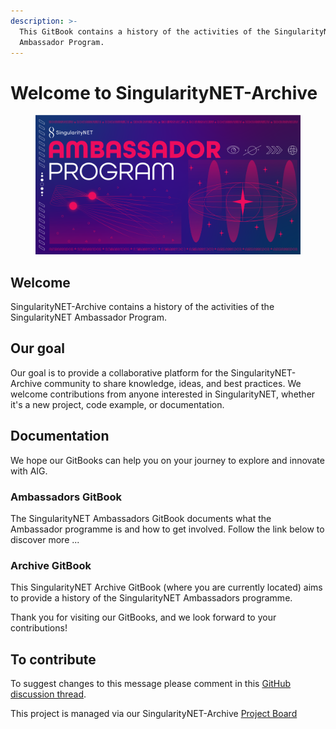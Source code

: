 ```yaml
---
description: >-
  This GitBook contains a history of the activities of the SingularityNET
  Ambassador Program.
---
```


# Welcome to SingularityNET-Archive

<figure><img src=".gitbook/assets/Screenshot from 2023-04-15 00-46-38.png" alt=""><figcaption></figcaption></figure>

## Welcome

SingularityNET-Archive contains a history of the activities of the SingularityNET Ambassador Program.&#x20;

## Our goal

Our goal is to provide a collaborative platform for the SingularityNET-Archive community to share knowledge, ideas, and best practices. We welcome contributions from anyone interested in SingularityNET, whether it's a new project, code example, or documentation.

## Documentation

We hope our GitBooks can help you on your journey to explore and innovate with AIG.&#x20;

### Ambassadors GitBook

The SingularityNET Ambassadors GitBook documents what the Ambassador programme is and how to get involved. Follow the link below to discover more ...

&#x20;

### Archive GitBook

This SingularityNET Archive GitBook (where you are currently located) aims to provide a history of the SingularityNET Ambassadors programme.

Thank you for visiting our GitBooks, and we look forward to your contributions!

## To contribute

To suggest changes to this message please comment in this [GitHub discussion thread](https://github.com/orgs/SingularityNET-Archive/discussions/2#discussion-5052599).

This project is managed via our SingularityNET-Archive [Project Board](https://github.com/orgs/SingularityNET-Archive/projects/1/views/1)
